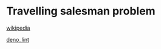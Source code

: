 # Travelling salesman problem

[wikipedia](https://en.wikipedia.org/wiki/Travelling_salesman_problem)

[deno_lint](https://github.com/denoland/deno_lint)
